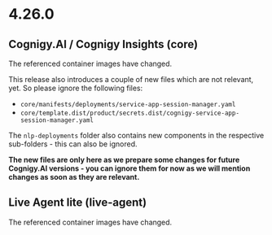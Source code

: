 # 4.26.0
## Cognigy.AI / Cognigy Insights (core)
The referenced container images have changed.

This release also introduces a couple of new files which are not relevant, yet. So please ignore the following files:
- `core/manifests/deployments/service-app-session-manager.yaml`
- `core/template.dist/product/secrets.dist/cognigy-service-app-session-manager.yaml`

The `nlp-deployments` folder also contains new components in the respective sub-folders - this can also be ignored.

**The new files are only here as we prepare some changes for future Cognigy.AI versions - you can ignore them for now as we will mention changes as soon as they are relevant.**

## Live Agent lite (live-agent)
The referenced container images have changed.